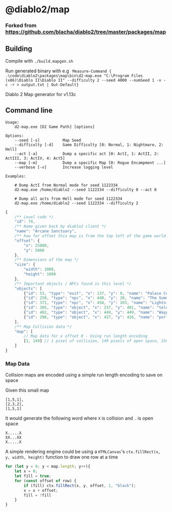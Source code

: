# @diablo2/map 

### Forked from https://github.com/blacha/diablo2/tree/master/packages/map 

## Building

Compile with `./build.mapgen.sh`

Run generated binary with e.g ` Measure-Command { .\code\diablo2\packages\map\bin\d2-map.exe "C:\Program Files (x86)\Diablo II\Diablo II" --difficulty 2 --seed 4000 --numSeed 1 -v -c -r > output.txt | Out-Default}`


Diablo 2 Map generator for v1.13c

## Command line

```
Usage:
    d2-map.exe [D2 Game Path] [options]

Options:
    --seed [-s]          Map Seed
    --difficulty [-d]    Game Difficulty [0: Normal, 1: Nightmare, 2: Hell]
    --act [-a]           Dump a specific act [0: ActI, 1: ActII, 2: ActIII, 3: ActIV, 4: Act5]
    --map [-m]           Dump a specific Map [0: Rogue Encampment ...]
    --verbose [-v]       Increase logging level

Examples:

    # Dump ActI from Normal mode for seed 1122334 
    d2-map.exe /home/diablo2 --seed 1122334 --difficulty 0 --act 0

    # Dump all acts from Hell mode for seed 1122334 
    d2-map.exe /home/diablo2 --seed 1122334 --difficulty 2
```

```typescript
{
    /** Level code */
    "id": 74,
    /** Name given back by diablo2 client */
    "name": "Arcane Sanctuary",
    /** how far offset this map is from the top left of the game world */
    "offset": {
        "x": 25000,
        "y": 5000
    },
    /** Dimensions of the map */
    "size": {
        "width": 1000,
        "height": 1000
    },
    /** Important objects / NPCs found in this level */
    "objects": [
        {"id": 53, "type": "exit", "x": 137, "y": 0, "name": "Palace Cellar Level 2" },
        {"id": 250, "type": "npc", "x": 440, "y": 20, "name": "The Summoner"},
        {"id": 371, "type": "npc", "x": 458, "y": 203, "name": "Lightning Spire"},
        {"id": 305, "type": "object", "x": 237, "y": 401, "name": "teleportation pad", "op": 27}
        {"id": 402, "type": "object", "x": 449, "y": 449, "name": "Waypoint", "op": 23},
        {"id": 298, "type": "object", "x": 427, "y": 426, "name": "portal", "op": 34}
    ],
    /** Map Collision data */
    "map": [
        // Map data for x offset 0 - Using run length encoding
        [1, 149] // 1 pixel of collision, 149 pixels of open space, 150 - map.size.width pixels of collision
    ]
}
```
### Map Data

Collision maps are encoded using a simple run length encoding to save on space

Given this small map
```
[1,5,1],
[2,3,2],
[1,5,1]
```

It would generate the following word where `X` is collision and `.` is open space
```
X.....X
XX...XX
X.....X
```

A simple rendering engine could be using a `HTMLCanvas`'s `ctx.fillRect(x, y, width, height)` function to draw one row at a time

```typescript
for (let y = 0; y < map.length; y++){
    let x = 0;
    let fill = true;
    for (const offset of row) {
        if (fill) ctx.fillRect(x, y, offset, 1, "black");
        x = x + offset;
        fill = !fill
    }
}
```